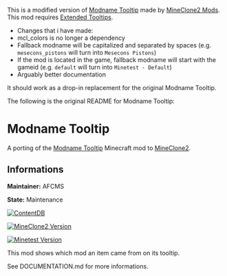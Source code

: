 This is a modified version of [Modname Tooltip](https://content.minetest.net/packages/mineclone2-mods/modname_tooltip/) made by [MineClone2 Mods](https://content.minetest.net/users/mineclone2-mods/).
This mod requires [Extended Tooltips](https://content.minetest.net/packages/Wuzzy/tt/).

* Changes that i have made:
* mcl_colors is no longer a dependency
* Fallback modname will be capitalized and separated by spaces (e.g. `mesecons_pistons` will turn into `Mesecons Pistons`)
* If the mod is located in the game, fallback modname will start with the gameid (e.g. `default` will turn into `Minetest - Default`)
* Arguably better documentation

It should work as a drop-in replacement for the original Modname Tooltip.

The following is the original README for Modname Tooltip:

# Modname Tooltip

A porting of the [Modname Tooltip](https://www.curseforge.com/minecraft/mc-mods/mod-name-tooltip) Minecraft mod to [MineClone2](https://content.minetest.net/packages/Wuzzy/mineclone2/).

## Informations

**Maintainer:** AFCMS

**State:** Maintenance

[![ContentDB](https://content.minetest.net/packages/mineclone2-mods/modname_tooltip/shields/title/)](https://content.minetest.net/packages/mineclone2-mods/modname_tooltip/)

[![MineClone2 Version](https://img.shields.io/badge/MineClone2-0.72.1-green)](https://git.minetest.land/MineClone2/MineClone2)

[![Minetest Version](https://img.shields.io/badge/Minetest-5.4.1-green)](https://github.com/minetest/minetest/releases/tag/5.4.1)

This mod shows which mod an item came from on its tooltip.

See DOCUMENTATION.md for more informations.
